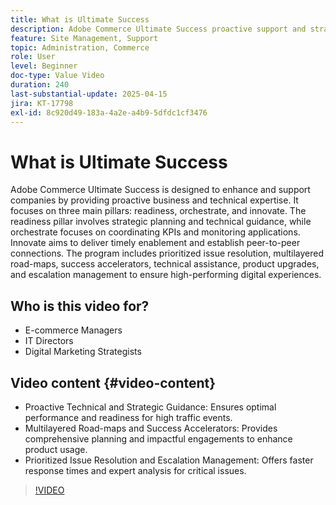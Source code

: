 ```yaml
---
title: What is Ultimate Success
description: Adobe Commerce Ultimate Success proactive support and strategic guidance for high-performing digital experiences.
feature: Site Management, Support
topic: Administration, Commerce
role: User
level: Beginner
doc-type: Value Video
duration: 240
last-substantial-update: 2025-04-15
jira: KT-17798
exl-id: 8c920d49-183a-4a2e-a4b9-5dfdc1cf3476
---
```

# What is Ultimate Success 

Adobe Commerce Ultimate Success is designed to enhance and support companies by providing proactive business and technical expertise. It focuses on three main pillars: readiness, orchestrate, and innovate. The readiness pillar involves strategic planning and technical guidance, while orchestrate focuses on coordinating KPIs and monitoring applications. Innovate aims to deliver timely enablement and establish peer-to-peer connections. The program includes prioritized issue resolution, multilayered road-maps, success accelerators, technical assistance, product upgrades, and escalation management to ensure high-performing digital experiences.

## Who is this video for?

* E-commerce Managers
* IT Directors
* Digital Marketing Strategists

## Video content {#video-content}

* Proactive Technical and Strategic Guidance: Ensures optimal performance and readiness for high traffic events.
* Multilayered Road-maps and Success Accelerators: Provides comprehensive planning and impactful engagements to enhance product usage.
* Prioritized Issue Resolution and Escalation Management: Offers faster response times and expert analysis for critical issues.

>[!VIDEO](https://video.tv.adobe.com/v/3457644/?learn=on&enablevpops)
